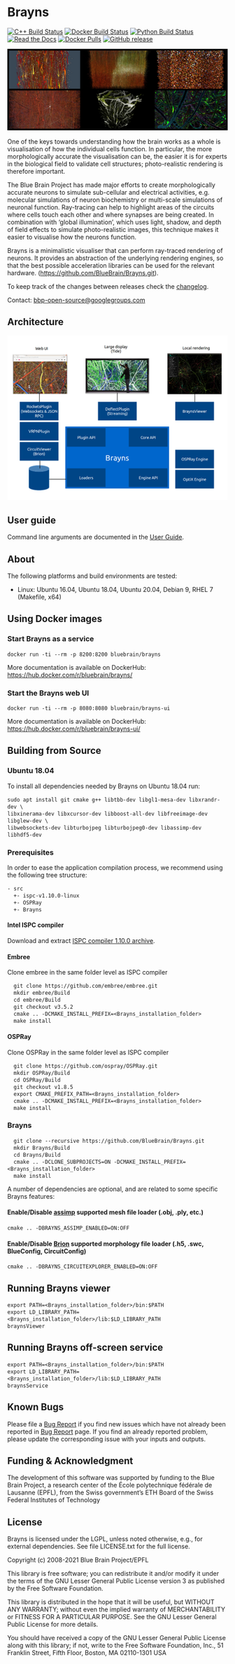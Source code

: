 # Brayns

[![C++ Build Status](https://bbpcode.epfl.ch/ci/buildStatus/icon?job=oss.Brayns)](https://bbpcode.epfl.ch/ci/job/oss.Brayns/)
[![Docker Build Status](https://bbpcode.epfl.ch/ci/buildStatus/icon?job=oss.Brayns.docker)](https://bbpcode.epfl.ch/ci/job/oss.Brayns.docker/)
[![Python Build Status](https://travis-ci.org/BlueBrain/Brayns.svg)](https://travis-ci.org/BlueBrain/Brayns)
[![Read the Docs](https://readthedocs.org/projects/brayns/badge/?version=latest)](http://brayns.readthedocs.io/en/latest/?badge=latest)
[![Docker Pulls](https://img.shields.io/docker/pulls/bluebrain/brayns.svg)](https://hub.docker.com/r/bluebrain/brayns/)
[![GitHub release](https://img.shields.io/github/release/BlueBrain/Brayns.svg)](https://github.com/BlueBrain/Brayns/releases)

![Brayns](doc/images/Brayns.jpg)

One of the keys towards understanding how the brain works as a whole is
visualisation of how the individual cells function. In particular, the more
morphologically accurate the visualisation can be, the easier it is for experts
in the biological field to validate cell structures; photo-realistic rendering
is therefore important.

The Blue Brain Project has made major efforts to create morphologically accurate
neurons to simulate sub-cellular and electrical activities, e.g. molecular
simulations of neuron biochemistry or multi-scale simulations of neuronal
function. Ray-tracing can help to highlight areas of the circuits where cells
touch each other and where synapses are being created. In combination with
‘global illumination’, which uses light, shadow, and depth of field effects to
simulate photo-realistic images, this technique makes it easier to visualise how
the neurons function.

Brayns is a minimalistic visualiser that can perform ray-traced rendering of
neurons. It provides an abstraction of the underlying rendering engines, so that
the best possible acceleration libraries can be used for the relevant hardware.
(https://github.com/BlueBrain/Brayns.git).

To keep track of the changes between releases check the [changelog](Changelog.md).

Contact: bbp-open-source@googlegroups.com

## Architecture

![Architecture](doc/images/Architecture.png)

## User guide

Command line arguments are documented in the [User Guide](doc/UserGuide.md).

## About

The following platforms and build environments are tested:

* Linux: Ubuntu 16.04, Ubuntu 18.04, Ubuntu 20.04, Debian 9, RHEL 7 (Makefile, x64)

## Using Docker images

### Start Brayns as a service

```
docker run -ti --rm -p 8200:8200 bluebrain/brayns
```

More documentation is available on DockerHub: https://hub.docker.com/r/bluebrain/brayns/

### Start the Brayns web UI

```
docker run -ti --rm -p 8080:8080 bluebrain/brayns-ui
```

More documentation is available on DockerHub: https://hub.docker.com/r/bluebrain/brayns-ui/

## Building from Source

### Ubuntu 18.04

To install all dependencies needed by Brayns on Ubuntu 18.04 run:

```
sudo apt install git cmake g++ libtbb-dev libgl1-mesa-dev libxrandr-dev \
libxinerama-dev libxcursor-dev libboost-all-dev libfreeimage-dev libglew-dev \
libwebsockets-dev libturbojpeg libturbojpeg0-dev libassimp-dev libhdf5-dev
```

### Prerequisites

In order to ease the application compilation process, we recommend using the
following tree structure:

```
- src
  +- ispc-v1.10.0-linux
  +- OSPRay
  +- Brayns
```

#### Intel ISPC compiler

Download and extract [ISPC compiler 1.10.0 archive](https://ispc.github.io/downloads.html).

#### Embree

Clone embree in the same folder level as ISPC compiler

```
  git clone https://github.com/embree/embree.git
  mkdir embree/Build
  cd embree/Build
  git checkout v3.5.2
  cmake .. -DCMAKE_INSTALL_PREFIX=<Brayns_installation_folder>
  make install
```

#### OSPRay

Clone OSPRay in the same folder level as ISPC compiler

```
  git clone https://github.com/ospray/OSPRay.git
  mkdir OSPRay/Build
  cd OSPRay/Build
  git checkout v1.8.5
  export CMAKE_PREFIX_PATH=<Brayns_installation_folder>
  cmake .. -DCMAKE_INSTALL_PREFIX=<Brayns_installation_folder>
  make install
```

### Brayns

```
  git clone --recursive https://github.com/BlueBrain/Brayns.git
  mkdir Brayns/Build
  cd Brayns/Build
  cmake .. -DCLONE_SUBPROJECTS=ON -DCMAKE_INSTALL_PREFIX=<Brayns_installation_folder>
  make install
```

A number of dependencies are optional, and are related to some specific Brayns
features:


#### Enable/Disable [assimp](https://github.com/assimp/assimp) supported mesh file loader (.obj, .ply, etc.)
```
cmake .. -DBRAYNS_ASSIMP_ENABLED=ON:OFF
```

#### Enable/Disable [Brion](https://github.com/BlueBrain/Brion) supported morphology file loader (.h5, .swc, BlueConfig, CircuitConfig)
```
cmake .. -DBRAYNS_CIRCUITEXPLORER_ENABLED=ON:OFF
```

## Running Brayns viewer

```
export PATH=<Brayns_installation_folder>/bin:$PATH
export LD_LIBRARY_PATH=<Brayns_installation_folder>/lib:$LD_LIBRARY_PATH
braynsViewer
```

## Running Brayns off-screen service

```
export PATH=<Brayns_installation_folder>/bin:$PATH
export LD_LIBRARY_PATH=<Brayns_installation_folder>/lib:$LD_LIBRARY_PATH
braynsService
```

## Known Bugs

Please file a [Bug Report](https://github.com/BlueBrain/Brayns/issues) if you
find new issues which have not already been reported in
[Bug Report](https://github.com/BlueBrain/Brayns/issues) page. If you find an
already reported problem, please update the corresponding issue with your inputs
and outputs.

## Funding & Acknowledgment

The development of this software was supported by funding to the Blue Brain Project, a research center of the École polytechnique fédérale de Lausanne (EPFL), from the Swiss government’s ETH Board of the Swiss Federal Institutes of Technology

## License

Brayns is licensed under the LGPL, unless noted otherwise, e.g., for external dependencies. See file LICENSE.txt for the full license.

Copyright (c) 2008-2021 Blue Brain Project/EPFL

This library is free software; you can redistribute it and/or modify it under the terms of the GNU Lesser General Public License version 3 as published by the Free Software Foundation.

This library is distributed in the hope that it will be useful, but WITHOUT ANY WARRANTY; without even the implied warranty of MERCHANTABILITY or FITNESS FOR A PARTICULAR PURPOSE.  See the GNU Lesser General Public License for more details.

You should have received a copy of the GNU Lesser General Public License along with this library; if not, write to the Free Software Foundation, Inc., 51 Franklin Street, Fifth Floor, Boston, MA 02110-1301 USA
